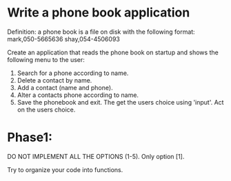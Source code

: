Write a phone book application
==============================
Definition: a phone book is a file on disk with the following format:
	mark,050-5665636
	shay,054-4506093

Create an application that reads the phone book on startup and shows the following
menu to the user:
1) Search for a phone according to name.
2) Delete a contact by name.
3) Add a contact (name and phone).
4) Alter a contacts phone according to name.
5) Save the phonebook and exit.
The get the users choice using 'input'.
Act on the users choice.

Phase1:
=======
DO NOT IMPLEMENT ALL THE OPTIONS (1-5). Only option [1].

Try to organize your code into functions.
